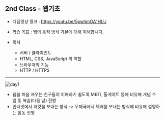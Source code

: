 ## 2nd Class - 웹기초

* 디딤영상 링크 : https://youtu.be/5pwhmOA1HLU
* 학습 목표 : 웹의 동작 방식 기본에 대해 이해합니다.

* 목차
  - 서버 / 클라이언트
  - HTML, CSS, JavaScript 의 역할
  - 브라우저의 기능
  - HTTP / HTTPS

<hr/>

![day1](https://user-images.githubusercontent.com/55133871/121028118-81412a80-c7e2-11eb-9779-e6d26e1b53be.png)

* 웹을 처음 배우는 친구들이 이해하기 쉽도록 MBTI, 톨게이트 등에 비유해 개념 수업 및 복습(다음 날) 진행
* 인터넷에서 패킷을 보내는 방식 -> 우체국에서 택배를 보내는 방식에 비유해 설명하는 활동 진행